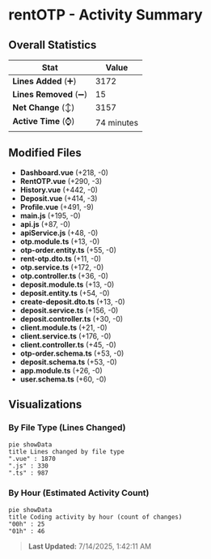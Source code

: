 # rentOTP - Activity Summary 

## Overall Statistics

| Stat                   | Value                                                             |
| ---------------------- | ----------------------------------------------------------------- |
| **Lines Added** (➕)   | 3172                                          |
| **Lines Removed** (➖) | 15                                        |
| **Net Change** (↕)    | 3157                |
| **Active Time** (⌚)   | 74 minutes |


## Modified Files
- **Dashboard.vue** (+218, -0)
- **RentOTP.vue** (+290, -3)
- **History.vue** (+442, -0)
- **Deposit.vue** (+414, -3)
- **Profile.vue** (+491, -9)
- **main.js** (+195, -0)
- **api.js** (+87, -0)
- **apiService.js** (+48, -0)
- **otp.module.ts** (+13, -0)
- **otp-order.entity.ts** (+55, -0)
- **rent-otp.dto.ts** (+11, -0)
- **otp.service.ts** (+172, -0)
- **otp.controller.ts** (+36, -0)
- **deposit.module.ts** (+13, -0)
- **deposit.entity.ts** (+54, -0)
- **create-deposit.dto.ts** (+13, -0)
- **deposit.service.ts** (+156, -0)
- **deposit.controller.ts** (+30, -0)
- **client.module.ts** (+21, -0)
- **client.service.ts** (+176, -0)
- **client.controller.ts** (+45, -0)
- **otp-order.schema.ts** (+53, -0)
- **deposit.schema.ts** (+53, -0)
- **app.module.ts** (+26, -0)
- **user.schema.ts** (+60, -0)

## Visualizations

### By File Type (Lines Changed)

```mermaid
pie showData
title Lines changed by file type
".vue" : 1870
".js" : 330
".ts" : 987
```

### By Hour (Estimated Activity Count)

```mermaid
pie showData
title Coding activity by hour (count of changes)
"00h" : 25
"01h" : 46
```


> **Last Updated:** 7/14/2025, 1:42:11 AM
